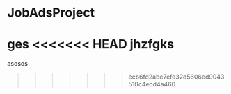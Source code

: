 # JobAdsProject
ges
<<<<<<< HEAD
jhzfgks
=======
asosos
>>>>>>> ecb6fd2abe7efe32d5606ed9043510c4ecd4a460
